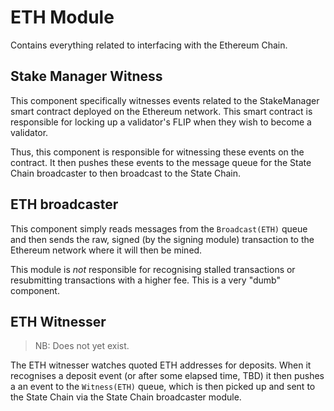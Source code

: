 # ETH Module

Contains everything related to interfacing with the Ethereum Chain.

## Stake Manager Witness

This component specifically witnesses events related to the StakeManager smart contract deployed on the Ethereum network. This smart contract is responsible for locking up a validator's FLIP when they wish to become a validator.

Thus, this component is responsible for witnessing these events on the contract. It then pushes these events to the message queue for the State Chain broadcaster to then broadcast to the State Chain.


## ETH broadcaster

This component simply reads messages from the `Broadcast(ETH)` queue and then sends the raw, signed (by the signing module) transaction to the Ethereum network where it will then be mined.

This module is *not* responsible for recognising stalled transactions or resubmitting transactions with a higher fee. This is a very "dumb" component.


## ETH Witnesser

> NB: Does not yet exist.

The ETH witnesser watches quoted ETH addresses for deposits. When it recognises a deposit event (or after some elapsed time, TBD) it then pushes a an event to the `Witness(ETH)` queue, which is then picked up and sent to the State Chain via the State Chain broadcaster module.